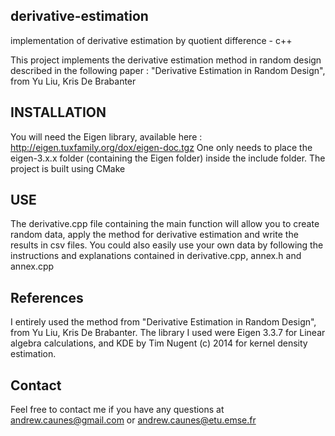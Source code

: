 ## derivative-estimation
implementation of derivative estimation by quotient difference - c++

This project implements the derivative estimation method in random design described in the following paper :
"Derivative Estimation in Random Design", from Yu Liu, Kris De Brabanter

## INSTALLATION
You will need the Eigen library, available here : http://eigen.tuxfamily.org/dox/eigen-doc.tgz
One only needs to place the eigen-3.x.x folder (containing the Eigen folder) inside the include folder.
The project is built using CMake

## USE
The derivative.cpp file containing the main function will allow you to create random data, apply the method for derivative estimation
and write the results in csv files.
You could also easily use your own data by following the instructions and explanations contained in derivative.cpp, annex.h and annex.cpp

## References
I entirely used the method from "Derivative Estimation in Random Design", from Yu Liu, Kris De Brabanter.
The library I used were Eigen 3.3.7 for Linear algebra calculations, and KDE by Tim Nugent (c) 2014 for kernel density estimation.

## Contact
Feel free to contact me if you have any questions at
andrew.caunes@gmail.com or andrew.caunes@etu.emse.fr
